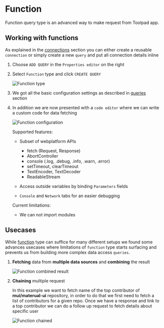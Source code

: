 # Function

<p class="description">
    Function query type is an advanced way to make request from Toolpad app.
</p>

## Working with functions

As explained in the [connections](/toolpad/connecting-to-data-sources/connections/) section you can either create a reusable `connection` or simply create a new `query` and put all connection details inline

1. Choose `ADD QUERY` in the `Properties editor` on the right

1. Select `Function` type and click `CREATE QUERY`

   ![Function type](/static/toolpad/function-query-1.png)

1. We got all the basic configuration settings as described in [queries](/toolpad/connecting-to-data-sources/queries/) section

1. In addition we are now presented with a `code editor` where we can write a custom code for data fetching

   ![Function configuration](/static/toolpad/function-query-2.png)

   Supported features:

   - Subset of webplatform APIs

     - fetch (Request, Response)
     - AbortController
     - console (.log, .debug, .info, .warn, .error)
     - setTimeout, clearTimeout
     - TextEncoder, TextDecoder
     - ReadableStream

   - Access outside variables by binding `Parameters` fields
   - `Console` and `Network` tabs for an easier debugging

   Current limitations:

   - We can not import modules

## Usecases

While [function](/toolpad/connecting-to-data-sources/function/) type can suffice for many different setups we found some advances usecases where limitations of `function` type starts surfacing and prevents us from building more complex data access `queries`.

1. **Fetching** data from **multiple data sources** and **combining** the result

   ![Function combined result](/static/toolpad/function-query-3.png)

1. **Chaining** multiple request

   In this example we want to fetch name of the top contributor of **mui/materual-ui** repository, in order to do that we first need to fetch a list of contributors for a given repo. Once we have a response and link to a top contributor we can do a follow up request to fetch details about specific user

   ![Function chained](/static/toolpad/function-query-4.png)
